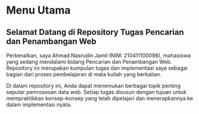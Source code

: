 # Menu Utama

## Selamat Datang di Repository Tugas Pencarian dan Penambangan Web

Perkenalkan, saya Ahmad Nasrudin Jamil (NIM: 210411100098), mahasiswa yang sedang mendalami bidang Pencarian dan Penambangan Web. Repository ini merupakan kumpulan tugas dan implementasi saya sebagai bagian dari proses pembelajaran di mata kuliah yang berkaitan.

Di dalam repository ini, Anda dapat menemukan berbagai topik penting seputar pemrosesan data web. Setiap tugas disusun dengan tujuan untuk mempraktikkan konsep-konsep yang telah dipelajari dan menerapkannya ke dalam implementasi nyata.


```{tableofcontents}
```

